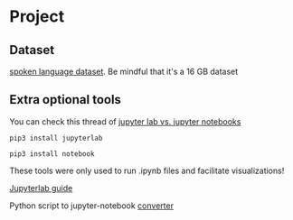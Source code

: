 # Project

## Dataset

[spoken language dataset](https://www.kaggle.com/datasets/toponowicz/spoken-language-identification?resource=download). Be mindful that it's a 16 GB dataset

## Extra optional tools

You can check this thread of [jupyter lab vs. jupyter notebooks](https://stackoverflow.com/questions/50982686/what-is-the-difference-between-jupyter-notebook-and-jupyterlab)
```shell
pip3 install jupyterlab
```

```shell
pip3 install notebook
```

These tools were only used to run .ipynb files and facilitate visualizations!

[Jupyterlab guide](https://jupyter.org/install)

Python script to jupyter-notebook [converter](https://laptrinhx.com/convert-python-script-to-jupyter-notebook-and-vice-versa-1653154340/)

